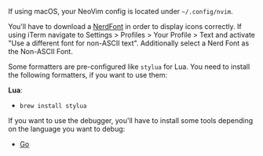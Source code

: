If using macOS, your NeoVim config is located under `~/.config/nvim`.

You'll have to download a [NerdFont](https://www.nerdfonts.com/font-downloads) in order to display icons correctly. If using iTerm navigate to Settings > Profiles > Your Profile > Text and activate "Use a different font for non-ASCII text". Additionally select a Nerd Font as the Non-ASCII Font.

Some formatters are pre-configured like `stylua` for Lua. You need to install the following formatters, if you want to use them:

**Lua**:
- `brew install stylua`

If you want to use the debugger, you'll have to install some tools depending on the language you want to debug:
- [Go](https://github.com/mfussenegger/nvim-dap/wiki/Debug-Adapter-installation#go)
